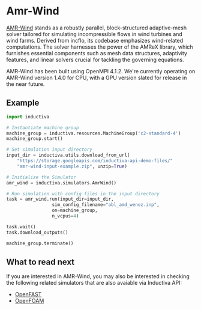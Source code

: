 # Amr-Wind

[AMR-Wind](https://github.com/Exawind/amr-wind) stands as a robustly parallel,
block-structured adaptive-mesh solver tailored for simulating incompressible
flows in wind turbines and wind farms. Derived from incflo, its codebase
emphasizes wind-related computations. The solver harnesses the power of the
AMReX library, which furnishes essential components such as mesh data
structures, adaptivity features, and linear solvers crucial for tackling the
governing equations.

AMR-Wind has been built using OpenMPI 4.1.2. We're currently operating on 
AMR-Wind version 1.4.0 for CPU, with a GPU version slated for release in the
near future.

## Example


```python
import inductiva

# Instantiate machine group
machine_group = inductiva.resources.MachineGroup('c2-standard-4')
machine_group.start()

# Set simulation input directory
input_dir = inductiva.utils.download_from_url(
    "https://storage.googleapis.com/inductiva-api-demo-files/"
    "amr-wind-input-example.zip", unzip=True)

# Initialize the Simulator
amr_wind = inductiva.simulators.AmrWind()

# Run simulation with config files in the input directory
task = amr_wind.run(input_dir=input_dir, 
                 sim_config_filename="abl_amd_wenoz.inp",
                 on=machine_group,
                 n_vcpus=4)

task.wait()
task.download_outputs()

machine_group.terminate()

```

## What to read next

If you are interested in AMR-Wind, you may also be interested in checking the
following related simulators that are also avaiable via Inductiva API:

* [OpenFAST](OpenFAST.md)
* [OpenFOAM](OpenFOAM.md)
